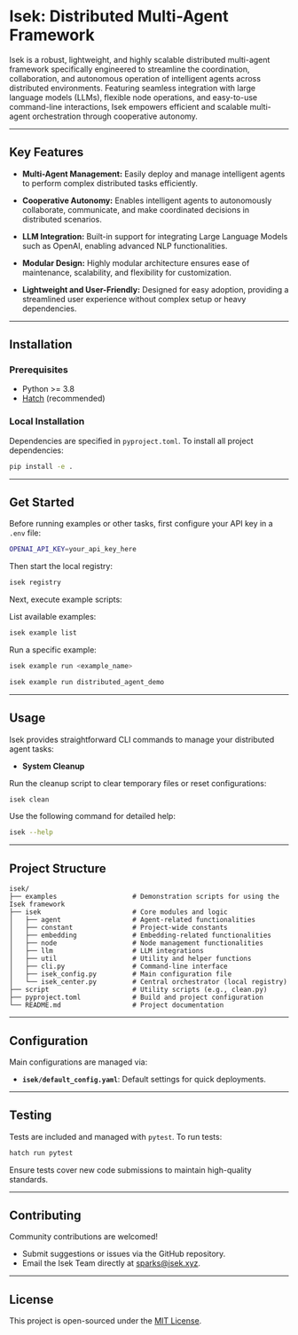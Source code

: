 
# Isek: Distributed Multi-Agent Framework

Isek is a robust, lightweight, and highly scalable distributed multi-agent framework specifically engineered to streamline the coordination, collaboration, and autonomous operation of intelligent agents across distributed environments. Featuring seamless integration with large language models (LLMs), flexible node operations, and easy-to-use command-line interactions, Isek empowers efficient and scalable multi-agent orchestration through cooperative autonomy.

---

## Key Features

- **Multi-Agent Management:**
  Easily deploy and manage intelligent agents to perform complex distributed tasks efficiently.

- **Cooperative Autonomy:**
  Enables intelligent agents to autonomously collaborate, communicate, and make coordinated decisions in distributed scenarios.

- **LLM Integration:**
  Built-in support for integrating Large Language Models such as OpenAI, enabling advanced NLP functionalities.

- **Modular Design:**
  Highly modular architecture ensures ease of maintenance, scalability, and flexibility for customization.

- **Lightweight and User-Friendly:**
  Designed for easy adoption, providing a streamlined user experience without complex setup or heavy dependencies.

---

## Installation

### Prerequisites

- Python >= 3.8
- [Hatch](https://hatch.pypa.io/) (recommended)

### Local Installation


Dependencies are specified in `pyproject.toml`. To install all project dependencies:

```bash
pip install -e .
```

---

## Get Started

Before running examples or other tasks, first configure your API key in a `.env` file:

```bash
OPENAI_API_KEY=your_api_key_here
```

Then start the local registry:

```bash
isek registry
```

Next, execute example scripts:

List available examples:

```bash
isek example list
```

Run a specific example:

```bash
isek example run <example_name>

isek example run distributed_agent_demo
```

---

## Usage

Isek provides straightforward CLI commands to manage your distributed agent tasks:

- **System Cleanup**

Run the cleanup script to clear temporary files or reset configurations:

```bash
isek clean
```

Use the following command for detailed help:

```bash
isek --help
```

---

## Project Structure

```
isek/
├── examples                   # Demonstration scripts for using the Isek framework
├── isek                       # Core modules and logic
│   ├── agent                  # Agent-related functionalities
│   ├── constant               # Project-wide constants
│   ├── embedding              # Embedding-related functionalities
│   ├── node                   # Node management functionalities
│   ├── llm                    # LLM integrations
│   ├── util                   # Utility and helper functions
│   ├── cli.py                 # Command-line interface
│   ├── isek_config.py         # Main configuration file
│   └── isek_center.py         # Central orchestrator (local registry)
├── script                     # Utility scripts (e.g., clean.py)
├── pyproject.toml             # Build and project configuration
└── README.md                  # Project documentation
```

---

## Configuration

Main configurations are managed via:

- **`isek/default_config.yaml`**: Default settings for quick deployments.

---

## Testing

Tests are included and managed with `pytest`. To run tests:

```bash
hatch run pytest
```

Ensure tests cover new code submissions to maintain high-quality standards.

---

## Contributing

Community contributions are welcomed!

- Submit suggestions or issues via the GitHub repository.
- Email the Isek Team directly at [sparks@isek.xyz](mailto:sparks@isek.xyz).

---

## License

This project is open-sourced under the [MIT License](LICENSE).
